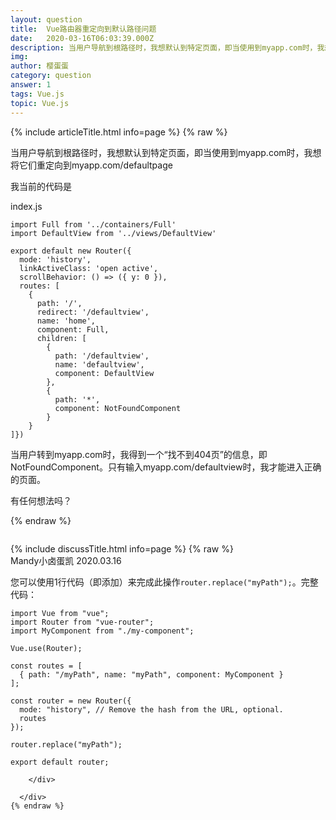 ```yaml
---
layout: question
title:  Vue路由器重定向到默认路径问题
date:   2020-03-16T06:03:39.000Z
description: 当用户导航到根路径时，我想默认到特定页面，即当使用到myapp.com时，我想将它们重定向到myapp.com/defaultpage我当前的代码是...
img: 
author: 樱蛋蛋
category: question
answer: 1
tags: Vue.js
topic: Vue.js
---
```

<div class="article-root">
  <div class="article">
    {% include articleTitle.html info=page %}
    {% raw %}
    <div class="article-content"><p><font style="vertical-align: inherit;"><font style="vertical-align: inherit;">当用户导航到根路径时，我想默认到特定页面，即当使用到myapp.com时，我想将它们重定向到myapp.com/defaultpage</font></font></p>

<p><font style="vertical-align: inherit;"><font style="vertical-align: inherit;">我当前的代码是</font></font></p>

<p><font style="vertical-align: inherit;"><font style="vertical-align: inherit;">index.js</font></font></p>

<pre><code>import Full from '../containers/Full'<font></font>
import DefaultView from '../views/DefaultView'<font></font>
<font></font>
export default new Router({<font></font>
  mode: 'history',<font></font>
  linkActiveClass: 'open active',<font></font>
  scrollBehavior: () =&gt; ({ y: 0 }),<font></font>
  routes: [<font></font>
    {<font></font>
      path: '/',<font></font>
      redirect: '/defaultview',<font></font>
      name: 'home',<font></font>
      component: Full,<font></font>
      children: [<font></font>
        {<font></font>
          path: '/defaultview',<font></font>
          name: 'defaultview',<font></font>
          component: DefaultView<font></font>
        },<font></font>
        {<font></font>
          path: '*',<font></font>
          component: NotFoundComponent<font></font>
        }<font></font>
    }<font></font>
]})<font></font>
</code></pre>

<p><font style="vertical-align: inherit;"><font style="vertical-align: inherit;">当用户转到myapp.com时，我得到一个“找不到404页”的信息，即NotFoundComponent。</font><font style="vertical-align: inherit;">只有输入myapp.com/defaultview时，我才能进入正确的页面。</font></font></p>

<p><font style="vertical-align: inherit;"><font style="vertical-align: inherit;">有任何想法吗？</font></font></p></div>
    {% endraw %}
  </div>
  <p style="height: 0;width:0;overflow: hidden;"> 第1730篇《Vue路由器重定向到默认路径问题》来自Winter(https://github.com/aiyld/aiyld.github.io)的站点</p>
  <div class="discuss-wrapper">
    {% include discussTitle.html info=page %}
    {% raw %}
    <div class="discuss-item">
        <div class="discuss-parent">
          <div class="discuss-meta">
            <span class="discuss-user">Mandy小卤蛋凯</span>
            <span class="discuss-time">2020.03.16</span>
          </div>
          <div class="discuss-comment"><p><font style="vertical-align: inherit;"><font style="vertical-align: inherit;">您可以使用1行代码（即添加）来完成此操作</font></font><code>router.replace("myPath");</code><font style="vertical-align: inherit;"><font style="vertical-align: inherit;">。</font><font style="vertical-align: inherit;">完整代码：</font></font></p>

<pre><code>import Vue from "vue";<font></font>
import Router from "vue-router";<font></font>
import MyComponent from "./my-component";<font></font>
<font></font>
Vue.use(Router);<font></font>
<font></font>
const routes = [<font></font>
  { path: "/myPath", name: "myPath", component: MyComponent }<font></font>
];<font></font>
<font></font>
const router = new Router({<font></font>
  mode: "history", // Remove the hash from the URL, optional.<font></font>
  routes<font></font>
});<font></font>
<font></font>
router.replace("myPath");<font></font>
<font></font>
export default router;<font></font>
</code></pre></div>
        </div>
        
      </div>
    {% endraw %}
  </div>
<div>
